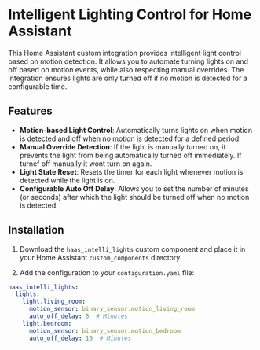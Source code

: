 # Intelligent Lighting Control for Home Assistant

This Home Assistant custom integration provides intelligent light control based on motion detection. It allows you to automate turning lights on and off based on motion events, while also respecting manual overrides. The integration ensures lights are only turned off if no motion is detected for a configurable time.

## Features

- **Motion-based Light Control**: Automatically turns lights on when motion is detected and off when no motion is detected for a defined period.
- **Manual Override Detection**: If the light is manually turned on, it prevents the light from being automatically turned off immediately. If turnef off manually it wont turn on again.
- **Light State Reset**: Resets the timer for each light whenever motion is detected while the light is on.
- **Configurable Auto Off Delay**: Allows you to set the number of minutes (or seconds) after which the light should be turned off when no motion is detected.

## Installation

1. Download the `haas_intelli_lights` custom component and place it in your Home Assistant `custom_components` directory.

2. Add the configuration to your `configuration.yaml` file:

```yaml
haas_intelli_lights:
  lights:
    light.living_room:
      motion_sensor: binary_sensor.motion_living_room
      auto_off_delay: 5  # Minutes
    light.bedroom:
      motion_sensor: binary_sensor.motion_bedroom
      auto_off_delay: 10  # Minutes
